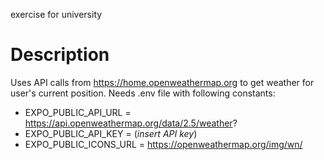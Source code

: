 exercise for university

# Description
Uses API calls from https://home.openweathermap.org to get weather for user's current position.
Needs .env file with following constants:
- EXPO_PUBLIC_API_URL = https://api.openweathermap.org/data/2.5/weather?
- EXPO_PUBLIC_API_KEY = (*insert API key*)
- EXPO_PUBLIC_ICONS_URL = https://openweathermap.org/img/wn/
